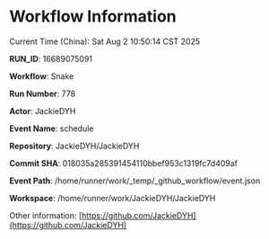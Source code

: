 # Workflow Information

Current Time (China): Sat Aug  2 10:50:14 CST 2025  

**RUN_ID**: 16689075091  

**Workflow**: Snake  

**Run Number**: 778  

**Actor**: JackieDYH  

**Event Name**: schedule  

**Repository**: JackieDYH/JackieDYH  

**Commit SHA**: 018035a285391454110bbef953c1319fc7d409af  

**Event Path**: /home/runner/work/_temp/_github_workflow/event.json  

**Workspace**: /home/runner/work/JackieDYH/JackieDYH  

Other information: [https://github.com/JackieDYH](https://github.com/JackieDYH)

